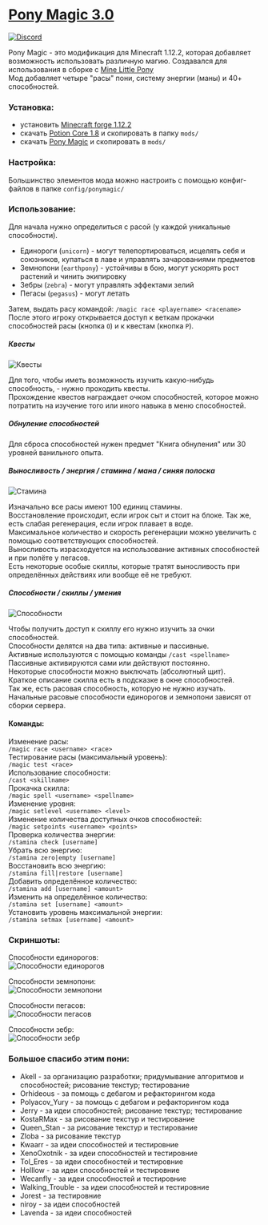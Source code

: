 # [Pony Magic 3.0](https://www.curseforge.com/minecraft/mc-mods/pony-magic/files)
[![Discord](https://img.shields.io/discord/479572843114528788?color=6A7EC2&logo=discord&logoColor=ffffff&style=flat-square)](https://discord.gg/d6cX4sa)

Pony Magic - это модификация для Minecraft 1.12.2, которая добавляет возможность использовать различную магию. Создавался для использования в сборке с [Mine Little Pony](https://github.com/MineLittlePony/MineLittlePony)  
Мод добавляет четыре "расы" пони, систему энергии (маны) и 40+ способностей. 

### Установка:
- установить [Minecraft forge 1.12.2](https://files.minecraftforge.net/net/minecraftforge/forge/index_1.12.2.html)
- скачать [Potion Core 1.8](https://www.curseforge.com/minecraft/mc-mods/potion-core/files/2736248) и скопировать в папку `mods/`
- скачать [Pony Magic](https://www.curseforge.com/minecraft/mc-mods/pony-magic/files) и скопировать в `mods/`  

### Настройка:  
Большинство элементов мода можно настроить с помощью конфиг-файлов в папке `config/ponymagic/`  

### Использование:  
Для начала нужно определиться с расой (у каждой уникальные способности).  
- Единороги (`unicorn`) - могут телепортироваться, исцелять себя и союзников, купаться в лаве и управлять зачарованиями предметов
- Земнопони (`earthpony`) - устойчивы в бою, могут ускорять рост растений и чинить экипировку 
- Зебры (`zebra`) - могут управлять эффектами зелий
- Пегасы (`pegasus`) - могут летать  

Затем, выдать расу командой: `/magic race <playername> <racename>`  
После этого игроку открывается доступ к веткам прокачки способностей расы (кнопка `O`) и к квестам (кнопка `P`).

##### Квесты  
![Квесты](img/quests.png)  

Для того, чтобы иметь возможность изучить какую-нибудь способность, - нужно проходить квесты.  
Прохождение квестов награждает очком способностей, которое можно потратить на изучение того или иного навыка в меню способностей.    

##### Обнуление способностей  
Для сброса способностей нужен предмет "Книга обнуления" или 30 уровней ванильного опыта.   

##### Выносливость / энергия / стамина / мана / синяя полоска
![Стамина](img/stamina.png)  

Изначально все расы имеют 100 единиц стамины.  
Восстановление происходит, если игрок сыт и стоит на блоке. Так же, есть слабая регенерация, если игрок плавает в воде.  
Максимальное количество и скорость регенерации можно увеличить с помощью соответствующих способностей.  
Выносливость израсходуется на использование активных способностей и при полёте у пегасов.  
Есть некоторые особые скиллы, которые тратят выносливость при определённых действиях или вообще её не требуют.  
##### Способности / скиллы / умения  
![Способности](img/unicorn.png)  

Чтобы получить доступ к скиллу его нужно изучить за очки способностей.  
Способности делятся на два типа: активные и пассивные.  
Активные используются с помощью команды `/cast <spellname>`  
Пассивные активируются сами или действуют постоянно.  
Некоторые способности можно выключать (абсолютный щит).  
Краткое описание скилла есть в подсказке в окне способностей.  
Так же, есть расовая способность, которую не нужно изучать.  
Начальные расовые способности единорогов и земнопони зависят от сборки сервера.  

#### Команды:  
Изменение расы:  
`/magic race <username> <race>`  
Тестирование расы (максимальный уровень):  
`/magic test <race>`  
Использование способности:  
`/cast <skillname>`  
Прокачка скилла:  
`/magic spell <username> <spellname>`  
Изменение уровня:  
`/magic setlevel <username> <level>`  
Изменение количества доступных очков способностей:  
`/magic setpoints <username> <points>`  
Проверка количества энергии:  
`/stamina check [username]`  
Убрать всю энергию:  
`/stamina zero|empty [username]`  
Восстановить всю энергию:  
`/stamina fill|restore [username]`  
Добавить определённое количество:  
`/stamina add [username] <amount>`  
Изменить на определённое количество:  
`/stamina set [username] <amount>`  
Установить уровень максимальной энергии:  
`/stamina setmax [username] <amount>`

### Скриншоты:  
Способности единорогов:  
![Способности единорогов](img/unicorn.png)  

Способности земнопони:  
![Способности земнопони](img/earthpony.png)  

Способности пегасов:  
![Способности пегасов](img/pegasus.png)
  
Способности зебр:  
![Способности зебр](img/zebra.png)

### Большое спасибо этим пони:
- Akell - за организацию разработки; придумывание алгоритмов и способностей; рисование текстур; тестирование
- Orhideous - за помощь с дебагом и рефакторингом кода
- Polyacov_Yury - за помощь с дебагом и рефакторингом кода
- Jerry - за идеи способностей; рисование текстур; тестирование
- KostaRMax - за рисование текстур и тестирование
- Queen_Stan - за рисование текстур и тестирование
- Zloba - за рисование текстур
- Kwaarr - за идеи способностей и тестировние
- XenoOxotnik - за идеи способностей и тестировние
- Tol_Eres - за идеи способностей и тестировние
- Holllow - за идеи способностей и тестировние
- Wecanfly - за идеи способностей и тестировние
- Walking_Trouble - за идеи способностей и тестировние
- Jorest - за тестировние
- niroy - за идеи способностей
- Lavenda - за идеи способностей